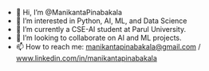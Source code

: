 - 👋 Hi, I’m @ManikantaPinabakala
- 👀 I’m interested in Python, AI, ML, and Data Science
- 🌱 I’m currently a CSE-AI student at Parul University.
- 💞️ I’m looking to collaborate on AI and ML projects.
- 📫 How to reach me: manikantapinabakala@gmail.com / www.linkedin.com/in/manikantapinabakala

<!---
ManikantaPinabakala/ManikantaPinabakala is a ✨ special ✨ repository because its `README.md` (this file) appears on your GitHub profile.
You can click the Preview link to take a look at your changes.
--->
